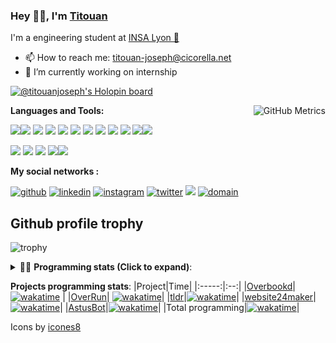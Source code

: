 <!--
**titouan-joseph/titouan-joseph** is a ✨ _special_ ✨ repository because its `README.md` (this file) appears on your GitHub profile.

Here are some ideas to get you started:

- 🔭 I’m currently working on ...
- 🌱 I’m currently learning ...
- 👯 I’m looking to collaborate on ...
- 🤔 I’m looking for help with ...
- 💬 Ask me about ...
- 📫 How to reach me: ...
- 😄 Pronouns: ...
- ⚡ Fun fact: ...
-->

### Hey 👋🏽, I'm [Titouan](https://github.com/Titouan-Joseph) 

I'm a engineering student at  [INSA Lyon 🦏](https://www.insa-lyon.fr/en/)

- 📫 How to reach me: [titouan-joseph@cicorella.net](mailto:titouan-joseph@cicorella.net)
- 🔭 I’m currently working on internship

[![@titouanjoseph's Holopin board](https://holopin.me/titouanjoseph)](https://holopin.io/@titouanjoseph)

  <img align="right" alt="GitHub Metrics" src="https://metrics.lecoq.io/titouan-joseph" />

**Languages and Tools:**

[<img src="https://img.icons8.com/color/48/000000/python.png"/>]()[<img src="https://img.icons8.com/color/48/000000/java-coffee-cup-logo.png"/>]() [<img src="https://img.icons8.com/color/48/000000/c-programming.png"/>]() [<img src="https://img.icons8.com/color/48/000000/javascript.png"/>]() [<img src="https://img.icons8.com/color/48/000000/selenium-test-automation.png"/>]() [<img src="https://img.icons8.com/color/48/000000/git.png"/>]() [<img src="https://img.icons8.com/color/48/000000/console.png"/>]() [<img src="https://img.icons8.com/color/48/000000/android-os.png"/>]() [<img src="https://img.icons8.com/color/48/000000/pycharm.png"/>]() [<img src="https://img.icons8.com/color/48/000000/virtualbox.png"/>]() [<img src="https://img.icons8.com/color/48/000000/windows-10.png"/>]()[<img src="https://img.icons8.com/external-tal-revivo-color-tal-revivo/48/000000/external-development-experience-through-the-native-integrations-of-azure-with-visual-studio-logo-color-tal-revivo.png"/>]()

[<img src="https://img.icons8.com/color/48/000000/linux.png"/>]() [<img src="https://img.icons8.com/color/48/000000/nginx.png"/>]() [<img src="https://img.icons8.com/color/48/000000/raspberry-pi.png"/>]() [<img src="https://img.icons8.com/color/48/000000/docker.png"/>]()[<img src="https://img.icons8.com/color/48/000000/visual-studio-code-2019.png"/>]()

**My social networks :**

[<img src='https://img.icons8.com/fluent/48/000000/github.png' alt="github">](https://github.com/titouan-joseph)  [<img src='https://img.icons8.com/color/48/000000/linkedin.png' alt='linkedin'>](https://www.linkedin.com/in/titouan-joseph-revol/)  [<img src='https://img.icons8.com/color/48/000000/instagram-new.png' alt='instagram'>](https://www.instagram.com/tit_ci/)  [<img src='https://img.icons8.com/color/48/000000/twitter.png' alt='twitter'>](https://twitter.com/tit_ci) [<img src="https://img.icons8.com/color/48/000000/facebook.png"/>](https://www.facebook.com/titre01) [<img src="https://img.icons8.com/fluent/48/000000/domain.png" alt="domain"/>](https://titouan-joseph.cicorella.net)

## Github profile trophy

![trophy](https://github-profile-trophy.vercel.app/?username=titouan-joseph&no-frame=true&no-bg=true)

<details>
 <summary>👨‍💻 <b>Programming stats (Click to expand)</b>: </summary>
<!--START_SECTION:waka-->
![Code Time](http://img.shields.io/badge/Code%20Time-1%2C569%20hrs%2056%20mins-blue)

**🐱 My GitHub Data** 

> 📦 361.7 kB Used in GitHub's Storage 
 > 
> 🏆 46 Contributions in the Year 2024
 > 
> 🚫 Not Opted to Hire
 > 
> 📜 36 Public Repositories 
 > 
> 🔑 2 Private Repositories 
 > 
**I'm an Early 🐤** 

```text
🌞 Morning                70912 commits       ███░░░░░░░░░░░░░░░░░░░░░░   10.86 % 
🌆 Daytime                263267 commits      ██████████░░░░░░░░░░░░░░░   40.31 % 
🌃 Evening                294397 commits      ███████████░░░░░░░░░░░░░░   45.08 % 
🌙 Night                  24481 commits       █░░░░░░░░░░░░░░░░░░░░░░░░   03.75 % 
```
📅 **I'm Most Productive on Tuesday** 

```text
Monday                   99138 commits       ████░░░░░░░░░░░░░░░░░░░░░   15.18 % 
Tuesday                  201838 commits      ████████░░░░░░░░░░░░░░░░░   30.91 % 
Wednesday                84688 commits       ███░░░░░░░░░░░░░░░░░░░░░░   12.97 % 
Thursday                 69378 commits       ███░░░░░░░░░░░░░░░░░░░░░░   10.62 % 
Friday                   57630 commits       ██░░░░░░░░░░░░░░░░░░░░░░░   08.82 % 
Saturday                 51775 commits       ██░░░░░░░░░░░░░░░░░░░░░░░   07.93 % 
Sunday                   88610 commits       ███░░░░░░░░░░░░░░░░░░░░░░   13.57 % 
```


📊 **This Week I Spent My Time On** 

```text
🕑︎ Time Zone: Europe/Paris

💬 Programming Languages: 
Other                    2 hrs 18 mins       █████████░░░░░░░░░░░░░░░░   34.10 % 
HCL                      1 hr 42 mins        ██████░░░░░░░░░░░░░░░░░░░   25.28 % 
Terraform                49 mins             ███░░░░░░░░░░░░░░░░░░░░░░   12.18 % 
PHP                      36 mins             ██░░░░░░░░░░░░░░░░░░░░░░░   09.02 % 
YAML                     33 mins             ██░░░░░░░░░░░░░░░░░░░░░░░   08.31 % 

🔥 Editors: 
VS Code                  6 hrs 45 mins       █████████████████████████   100.00 % 

🐱‍💻 Projects: 
CMACGM                   5 hrs 25 mins       ████████████████████░░░░░   80.33 % 
html                     1 hr 19 mins        █████░░░░░░░░░░░░░░░░░░░░   19.67 % 

💻 Operating System: 
WSL                      5 hrs 25 mins       ████████████████████░░░░░   80.33 % 
Linux                    1 hr 19 mins        █████░░░░░░░░░░░░░░░░░░░░   19.67 % 
```

**I Mostly Code in Python** 

```text
Python                   19 repos            ███████████░░░░░░░░░░░░░░   42.22 % 
Go                       3 repos             ██░░░░░░░░░░░░░░░░░░░░░░░   06.67 % 
Markdown                 2 repos             █░░░░░░░░░░░░░░░░░░░░░░░░   04.44 % 
HTML                     2 repos             █░░░░░░░░░░░░░░░░░░░░░░░░   04.44 % 
Shell                    1 repo              █░░░░░░░░░░░░░░░░░░░░░░░░   02.22 % 
```




 Last Updated on 07/07/2024 14:47:41 UTC
<!--END_SECTION:waka-->

</details>

<b>Projects programming stats</b>:
|Project|Time|
|:-----:|:--:|
|[Overbookd](https://gitlab.com/24-heures-insa/overbookd-mono)| [![wakatime](https://wakatime.com/badge/user/07f10887-f0d8-43c1-b329-d19c27059283/project/ab706b0b-5add-409f-af94-4f37aa8fb446.svg)](https://wakatime.com/badge/user/07f10887-f0d8-43c1-b329-d19c27059283/project/ab706b0b-5add-409f-af94-4f37aa8fb446) |
|[OverRun](https://gitlab.com/24-heures-insa/overrun)| [![wakatime](https://wakatime.com/badge/user/07f10887-f0d8-43c1-b329-d19c27059283/project/48ffd86b-1347-40bc-b1dc-ce643f931244.svg)](https://wakatime.com/badge/user/07f10887-f0d8-43c1-b329-d19c27059283/project/48ffd86b-1347-40bc-b1dc-ce643f931244)|
|[tldr](https://github.com/tldr-pages/tldr)|[![wakatime](https://wakatime.com/badge/user/07f10887-f0d8-43c1-b329-d19c27059283/project/e25ceab6-07e9-4b76-9e55-f73d45e58856.svg)](https://wakatime.com/badge/user/07f10887-f0d8-43c1-b329-d19c27059283/project/e25ceab6-07e9-4b76-9e55-f73d45e58856)|
|[website24maker](https://github.com/24HeuresINSA/website24maker)|[![wakatime](https://wakatime.com/badge/user/07f10887-f0d8-43c1-b329-d19c27059283/project/0d2d9294-0be7-4646-9c4f-7169f120f4e7.svg)](https://wakatime.com/badge/user/07f10887-f0d8-43c1-b329-d19c27059283/project/0d2d9294-0be7-4646-9c4f-7169f120f4e7)|
|[AstusBot](https://github.com/TCastus/ASTUSbot)|[![wakatime](https://wakatime.com/badge/user/07f10887-f0d8-43c1-b329-d19c27059283/project/e6f09298-a37c-4761-b8d4-5ec7312fd79f.svg)](https://wakatime.com/badge/user/07f10887-f0d8-43c1-b329-d19c27059283/project/e6f09298-a37c-4761-b8d4-5ec7312fd79f)|
|Total programming|[![wakatime](https://wakatime.com/badge/user/07f10887-f0d8-43c1-b329-d19c27059283.svg)](https://wakatime.com/@07f10887-f0d8-43c1-b329-d19c27059283)|

Icons by [icones8](https://icones8.fr/)
